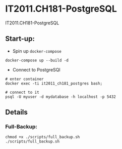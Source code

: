 # IT2011.CH181-PostgreSQL
IT2011.CH181-PostgreSQL


## Start-up: 
- Spin up `docker-compose`  
``` 
docker-compose up --build -d 
``` 

- Connect to PostgreSQl 
``` 
# enter container 
docker exec -ti it2011_ch181_postgres bash; 

# connect to it 
psql -U myuser -d mydatabase -h localhost -p 5432
```


## Details 
### Full-Backup: 
``` 
chmod +x ./scripts/full_backup.sh
./scripts/full_backup.sh
```





